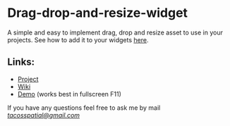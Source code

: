 # Drag-drop-and-resize-widget

A simple and easy to implement drag, drop and resize asset to use in your projects.
See how to add it to your widgets [here](https://github.com/MonsieurDupont/Drag-drop-and-resize-widget/wiki/Implementation).

## Links:

- [Project](https://drive.google.com/file/d/1V-zQ7hTB5ZE0fpIqZoPjbgLOqGkWrdj6/view?usp=drivesdk)
- [Wiki](https://github.com/MonsieurDupont/Drag-drop-and-resize-widget/wiki/Implementation)
- [Demo](https://drive.google.com/file/d/1sZlOb48DIanhL8uRP4Y_klGDlf8_tbEO/view?usp=sharing) (works best in fullscreen F11)

If you have any questions feel free to ask me by mail *tacosspatial@gmail.com*
